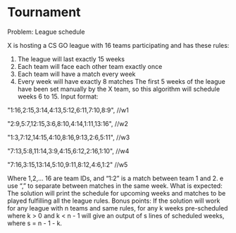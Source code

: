 # Tournament
Problem: League schedule
 
X is hosting a CS GO league with 16 teams participating and has these rules:
1. The league will last exactly 15 weeks
2. Each team will face each other team exactly once
3. Each team will have a match every week
4. Every week will have exactly 8 matches
The first 5 weeks of the league have been set manually by the X team, so this algorithm
will schedule weeks 6 to 15.
Input format:

"1:16,2:15,3:14,4:13,5:12,6:11,7:10,8:9", //w1

"2:9,5:7,12:15,3:6,8:10,4:14,1:11,13:16", //w2

"1:3,7:12,14:15,4:10,8:16,9:13,2:6,5:11", //w3

"7:13,5:8,11:14,3:9,4:15,6:12,2:16,1:10", //w4

"7:16,3:15,13:14,5:10,9:11,8:12,4:6,1:2" //w5


Where 1,2,... 16 are team IDs, and “1:2” is a match between team 1 and 2. e use “,” to separate
between matches in the same week.
What is expected: The solution will print the schedule for upcoming weeks and matches to be
played fulfilling all the league rules.
Bonus points: If the solution will work for any league with n teams and same rules, for any k
weeks pre-scheduled where k > 0 and k < n - 1 will give an output of s lines of scheduled
weeks, where s = n - 1 - k.
